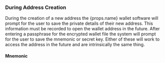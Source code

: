 ### During Address Creation

<span>
    <p>
        During the creation of a new address the {props.name} wallet software will prompt for the user to save the private details of their new address. 
    This information must be recorded to open the wallet address in the future. After entering a passphrase for the encrypted wallet file the system will prompt for the user to save the mnemonic or secret key. Either of these will work to access the address in the future and are intrinsically the same thing.
    </p>
</span>

#### Mnemonic